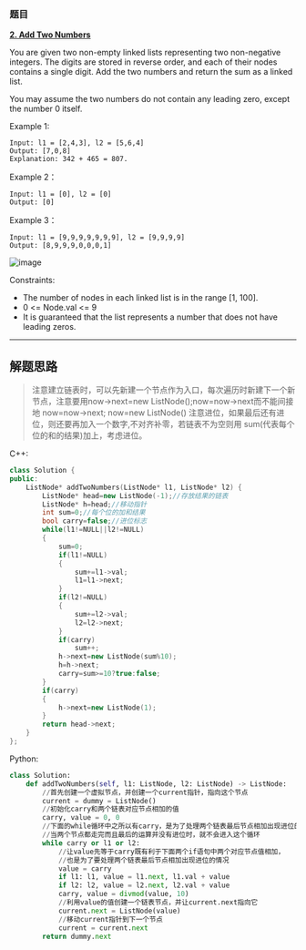 ### 题目

 **[2. Add Two Numbers](https://leetcode-cn.com/problems/add-two-numbers/)** 


You are given two non-empty linked lists representing two non-negative integers. The digits are stored in reverse order, and each of their nodes contains a single digit. Add the two numbers and return the sum as a linked list.

You may assume the two numbers do not contain any leading zero, except the number 0 itself.




Example 1:

```
Input: l1 = [2,4,3], l2 = [5,6,4]
Output: [7,0,8]
Explanation: 342 + 465 = 807.
```

Example 2：

```
Input: l1 = [0], l2 = [0]
Output: [0]
```


Example 3：

```
Input: l1 = [9,9,9,9,9,9,9], l2 = [9,9,9,9]
Output: [8,9,9,9,0,0,0,1]
```
![image](https://user-images.githubusercontent.com/42907149/123263912-71d91580-d534-11eb-913d-ad508f501d8f.png)


Constraints:

* The number of nodes in each linked list is in the range [1, 100].
* 0 <= Node.val <= 9
* It is guaranteed that the list represents a number that does not have leading zeros.



---

## 解题思路

> 注意建立链表时，可以先新建一个节点作为入口，每次遍历时新建下一个新节点，注意要用now->next=new ListNode();now=now->next而不能间接地 now=now->next; 
now=new ListNode() 注意进位，如果最后还有进位，则还要再加入一个数字,不对齐补零，若链表不为空则用 sum(代表每个位的和的结果)加上，考虑进位。


C++:

```C++
class Solution {
public:
    ListNode* addTwoNumbers(ListNode* l1, ListNode* l2) {
        ListNode* head=new ListNode(-1);//存放结果的链表
        ListNode* h=head;//移动指针
        int sum=0;//每个位的加和结果
        bool carry=false;//进位标志
        while(l1!=NULL||l2!=NULL)
        {
            sum=0;
            if(l1!=NULL)
            {
                sum+=l1->val;
                l1=l1->next;
            }
            if(l2!=NULL)
            {
                sum+=l2->val;
                l2=l2->next;
            }
            if(carry)
                sum++;
            h->next=new ListNode(sum%10);
            h=h->next;
            carry=sum>=10?true:false;
        }
        if(carry)
        {
            h->next=new ListNode(1);
        }
        return head->next;
    }
};

```

Python:

```Python
class Solution:
    def addTwoNumbers(self, l1: ListNode, l2: ListNode) -> ListNode:
        //首先创建一个虚拟节点，并创建一个current指针，指向这个节点
        current = dummy = ListNode()
        //初始化carry和两个链表对应节点相加的值
        carry, value = 0, 0
        //下面的while循环中之所以有carry，是为了处理两个链表最后节点相加出现进位的情况
        //当两个节点都走完而且最后的运算并没有进位时，就不会进入这个循环
        while carry or l1 or l2:
            //让value先等于carry既有利于下面两个if语句中两个对应节点值相加，
            //也是为了要处理两个链表最后节点相加出现进位的情况
            value = carry
            if l1: l1, value = l1.next, l1.val + value
            if l2: l2, value = l2.next, l2.val + value
            carry, value = divmod(value, 10)
            //利用value的值创建一个链表节点，并让current.next指向它
            current.next = ListNode(value)
            //移动current指针到下一个节点
            current = current.next  
        return dummy.next
```

